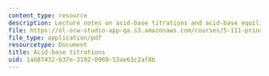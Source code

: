 ```yaml
---
content_type: resource
description: Lecture notes on acid-base titrations and acid-base equilibrium.
file: https://ol-ocw-studio-app-qa.s3.amazonaws.com/courses/5-111-principles-of-chemical-science-fall-2008/1ab87432b37e3192896953ae61c2af8b_lecnotes23.pdf
file_type: application/pdf
resourcetype: Document
title: Acid-base titrations
uid: 1ab87432-b37e-3192-8969-53ae61c2af8b
---
```

